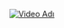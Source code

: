 [![Video Adı](https://img.youtube.com/vi/jUAMfCC2F58/0.jpg)](https://www.youtube.com/watch?v=jUAMfCC2F58)
